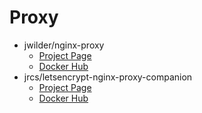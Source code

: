 # Proxy

- jwilder/nginx-proxy
  - [Project Page](https://github.com/jwilder/nginx-proxy)
  - [Docker Hub](https://hub.docker.com/r/jwilder/nginx-proxy/)
- jrcs/letsencrypt-nginx-proxy-companion
  - [Project Page](https://github.com/JrCs/docker-letsencrypt-nginx-proxy-companion)
  - [Docker Hub](https://hub.docker.com/r/jrcs/letsencrypt-nginx-proxy-companion/)

